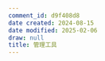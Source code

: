 ```yaml
---
comment_id: d9f408d8
date created: 2024-08-15
date modified: 2025-02-06
draw: null
title: 管理工具
---
```

